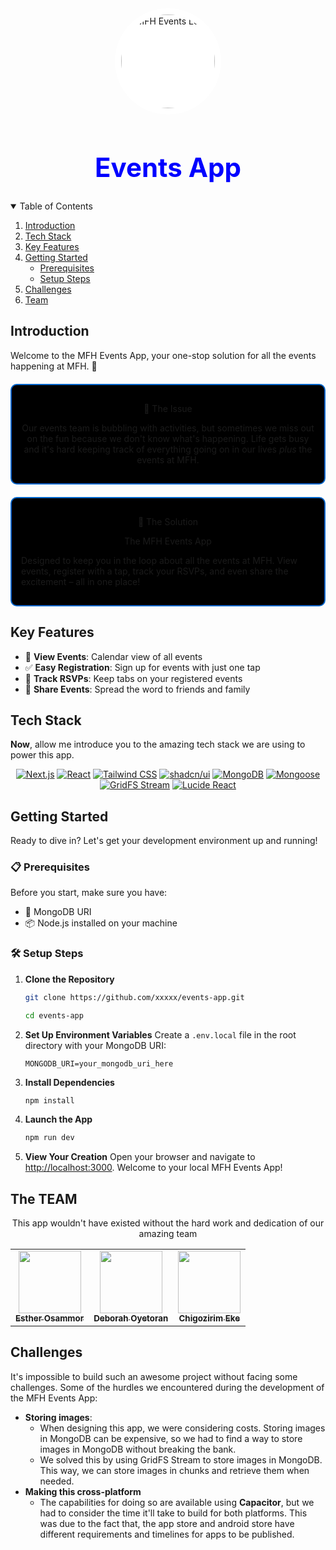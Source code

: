 <div align="center">
  <img src="https://utfs.io/f/OXm2dl8vZaHO3HDkgz1E6YJThA7oWePQaVf1RLBMG5XO8mKC" alt="MFH Events Logo" width="150" height="150" style="background-color: #ffffff; border-radius: 50%; padding: 10px;">
  <h1 style="color: blue; font-size: 3em;">Events App</h1>
</div>


<details open="open">
<summary>Table of Contents</summary>

1. [Introduction](#introduction)
2. [Tech Stack](#tech-stack)
3. [Key Features](#key-features)
4. [Getting Started](#getting-started--)
   - [Prerequisites](#prerequisites)
   - [Setup Steps](#setup-steps)
5. [Challenges](#challenges)
6. [Team](#team)
</details>

## Introduction
Welcome to the MFH Events App, your one-stop solution for all the events happening at MFH. 🎉

<div style="background-color: black; border: 2px solid #0066cc; border-radius: 10px; padding: 15px; margin: 20px 0;">
<p align="center">🤔 The Issue </p>
  <p align="center">Our events team is bubbling with activities, but sometimes we miss out on the fun because we don't know what's happening. Life gets busy and it's hard keeping track of everything going on in our lives <i>plus</i> the events at MFH.</p>
</div>

<div style="background-color: black; border: 2px solid #0066cc; border-radius: 10px; padding: 15px; margin: 20px 0;">
  <p align="center">🌟 The Solution </p>
<p align="center">The MFH Events App</p>
  <p>Designed to keep you in the loop about all the events at MFH. View events, register with a tap, track your RSVPs, and even share the excitement – all in one place!</p>
</div>

## Key Features
- 📅 **View Events**: Calendar view of all events
- ✅ **Easy Registration**: Sign up for events with just one tap
- 👀 **Track RSVPs**: Keep tabs on your registered events
- 🚀 **Share Events**: Spread the word to friends and family

## Tech Stack
**Now**, allow me introduce you to the amazing tech stack we are using to power this app.
<div align="center">
<p>
  <a href="#"><img alt="Next.js" src="https://img.shields.io/badge/-Next_JS-black?style=for-the-badge&logoColor=white&logo=nextdotjs&color=000000"></a>
  <a href="#"><img alt="React" src="https://img.shields.io/badge/-React-61DAFB?style=for-the-badge&logo=react&logoColor=black"></a>
  <a href="#"><img alt="Tailwind CSS" src="https://img.shields.io/badge/Tailwind%20CSS-06B6D4.svg?style=for-the-badge&logo=Tailwind-CSS&logoColor=white"></a>
  <a href="#"><img alt="shadcn/ui" src="https://img.shields.io/badge/shadcn/ui-000000.svg?style=for-the-badge&logo=shadcnui&logoColor=white"></a>
  <a href="#"><img alt="MongoDB" src="https://img.shields.io/badge/-MongoDB-13aa52?style=for-the-badge&logo=mongodb&logoColor=white"></a>
  <a href="#"><img alt="Mongoose" src="https://img.shields.io/badge/Mongoose-880000.svg?style=for-the-badge&logo=mongoose&logoColor=white"></a>
  <a href="#"><img alt="GridFS Stream" src="https://img.shields.io/badge/GridFS_Stream-13aa52.svg?style=for-the-badge&logo=mongodb&logoColor=white"></a>
  <a href="#"><img alt="Lucide React" src="https://img.shields.io/badge/Lucide_React-5468FF.svg?style=for-the-badge&logo=react&logoColor=white"></a>
</p>

</div>

## Getting Started

Ready to dive in? Let's get your development environment up and running!

### 📋 Prerequisites

Before you start, make sure you have:

- 🍃 MongoDB URI
- 📦 Node.js installed on your machine

### 🛠️ Setup Steps

1. **Clone the Repository**
   ```bash
   git clone https://github.com/xxxxx/events-app.git

   cd events-app
   ```

2. **Set Up Environment Variables**
   Create a `.env.local` file in the root directory with your MongoDB URI:
   ```
   MONGODB_URI=your_mongodb_uri_here
   ```

3. **Install Dependencies**
   ```bash
   npm install
   ```

4. **Launch the App**
   ```bash
   npm run dev
   ```

5. **View Your Creation**
   Open your browser and navigate to [http://localhost:3000](http://localhost:3000). Welcome to your local MFH Events App!

## The TEAM
<div align="center">
This app wouldn't have existed without the hard work and dedication of our amazing team
<table>
  <tr>
    <td align="center"><a href="https://github.com/esthero3"><img src="https://avatars.githubusercontent.com/esthero3" width="100px;" alt=""/><br /><sub><b>Esther Osammor</b></sub></a><br /></td>
    <td align="center"><a href="https://github.com/Ife-deb"><img src="https://avatars.githubusercontent.com/Ife-deb" width="100px;" alt=""/><br /><sub><b>Deborah Oyetoran</b></sub></a><br /></td>
    <td align="center"><a href="https://github.com/coolchigi"><img src="https://avatars.githubusercontent.com/coolchigi" width="100px;" alt=""/><br /><sub><b>Chigozirim Eke</b></sub></a><br /></td>
    </tr>
  </table>
</div>

## Challenges
It's impossible to build such an awesome project without facing some challenges. Some of the hurdles we encountered during the development of the MFH Events App:
- **Storing images**:
  - When designing this app, we were considering costs. Storing images in MongoDB can be expensive, so we had to find a way to store images in MongoDB without breaking the bank.
  - We solved this by using GridFS Stream to store images in MongoDB. This way, we can store images in chunks and retrieve them when needed.
- **Making this cross-platform**
  - The capabilities for doing so are available using **Capacitor**, but we had to consider the time it'll take to build for both platforms. This was due to the fact that, the app store and android store have different requirements and timelines for apps to be published.